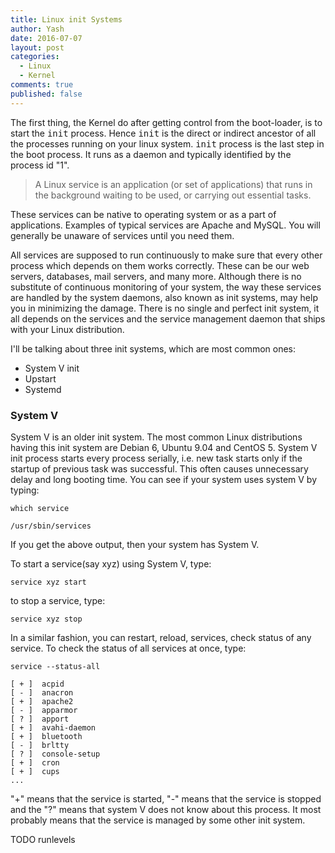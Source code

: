 ```yaml
---
title: Linux init Systems
author: Yash
date: 2016-07-07
layout: post
categories:
  - Linux
  - Kernel
comments: true
published: false
---
```


The first thing, the Kernel do after getting control from the boot-loader, is to start the <kbd>init</kbd> process. Hence <kbd>init</kbd> is the direct or indirect ancestor of all the processes running on your linux system. <kbd>init</kbd> process is the last step in the boot process. It runs as a daemon and typically identified by the process id "1".


<blockquote cite="https://www.linux.com/news/introduction-services-runlevels-and-rcd-scripts">
A Linux service is an application (or set of applications) that runs in the background waiting to be used, or carrying out essential tasks.</blockquote>

These services can be native to operating system or as a part of applications.
Examples of typical services are Apache and MySQL. You will generally be unaware of services until you need them.

All services are supposed to run continuously to make sure that every other process which depends on them works correctly. These can be our web servers, databases, mail servers, and many more. Although there is no substitute of continuous monitoring of your system, the way these services are handled by the system daemons, also known as init systems, may help you in minimizing the damage. There is no single and perfect init system, it all depends on the services and the service management daemon that ships with your Linux distribution.

I'll be talking about three init systems, which are most common ones:

- System V init
- Upstart
- Systemd

### System V
System V is an older init system. The most common Linux distributions having this init system are Debian 6, Ubuntu 9.04 and CentOS 5. System V init process starts every process serially, i.e. new task starts only if the startup of previous task was successful. This often causes unnecessary delay and long booting time.
You can see if your system uses system V by typing:

```which service```


```/usr/sbin/services```

If you get the above output, then your system has System V.

To start a service(say xyz) using System V, type:

```service xyz start```

to stop a service, type:

```service xyz stop```

In a similar fashion, you can restart, reload, services, check status of any service. To check the status of all services at once, type:

```service --status-all```

    [ + ]  acpid
    [ - ]  anacron
    [ + ]  apache2
    [ - ]  apparmor
    [ ? ]  apport
    [ + ]  avahi-daemon
    [ + ]  bluetooth
    [ - ]  brltty
    [ ? ]  console-setup
    [ + ]  cron
    [ + ]  cups
    ...
    
"+" means that the service is started, "-" means that the service is stopped and the "?" means that system V does not know about this process. It most probably means that the service is managed by some other init system.


TODO runlevels
